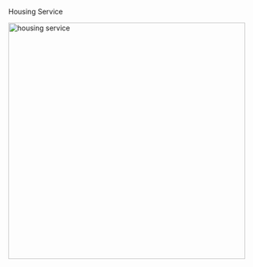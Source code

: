 Housing Service

<img width="473" alt="housing service" src="https://github.com/user-attachments/assets/102d6324-7544-4743-aae5-7c8ebbe7cdcf" />
